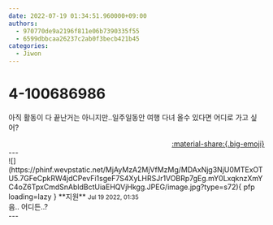 ```yaml
---
date: 2022-07-19 01:34:51.960000+09:00
authors:
  - 970770de9a2196f811e06b7390335f55
  - 6599dbbcaa26237c2ab0f3becb421b45
categories:
  - Jiwon
---
```


# 4-100686986

<div class="post-container" markdown="1">
<div class="content-container md-sidebar__scrollwrap" markdown="1">

아직 활동이 다 끝난거는 아니지만..일주일동안 여행 다녀 올수 있다면 어디로 가고 싶어?

</div>
</div>

<div style="text-align: right;" markdown="1">
<a href="https://weverse.io/fromis9/fanpost/4-100686986" style="text-align: right;">:material-share:{.big-emoji}</a>
</div>
---

<div class="comments-container md-sidebar__scrollwrap" markdown="1">
<div class="comment" markdown="1">
<div class='id-container' markdown="1">
![](https://phinf.wevpstatic.net/MjAyMzA2MjVfMzMg/MDAxNjg3NjU0MTExOTU5.7GFeCpkRW4jdCPevFi1sgeF7S4XyLHRSJr1VOBRp7gEg.mY0LxqknzXmYC4oZ6TpxCmdSnAbldBctUiaEHQVjHkgg.JPEG/image.jpg?type=s72){ pfp loading=lazy }
**<span class="artist">지원</span>** <small>Jul 19 2022, 01:35</small><br>
</div>
<div class='comment-body' markdown="1">
음.. 어디든..?
</div>
</div>
</div>
---
